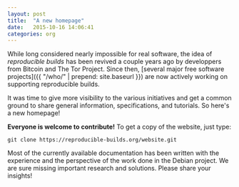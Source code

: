 ```yaml
---
layout: post
title:  "A new homepage"
date:   2015-10-16 14:06:41
categories: org
---
```


While long considered nearly impossible for real software,
the idea of *reproducible builds* has been revived a couple years ago by
developpers from Bitcoin and The Tor Project. Since then, [several major free
software projects]({{ "/who/" | prepend: site.baseurl }}) are now actively
working on supporting reproducible builds.

It was time to give more visibility to the various initiatives and get a common
ground to share general information, specifications, and tutorials. So here's a
new homepage!

**Everyone is welcome to contribute!** To get a copy of the website, just type:

    git clone https://reproducible-builds.org/website.git

Most of the currently available documentation has been written with the
experience and the perspective of the work done in the Debian project. We are
sure missing important research and solutions. Please share your insights!
